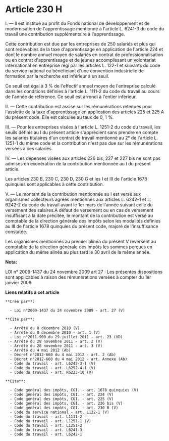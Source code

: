 # Article 230 H

I. ― Il est institué au profit du Fonds national de développement et de modernisation de l'apprentissage mentionné à
l'article L. 6241-3 du code du travail une contribution supplémentaire à l'apprentissage. 

Cette contribution est due par les entreprises de 250 salariés et plus qui sont redevables de la taxe d'apprentissage en
application de l'article 224 et dont le nombre annuel moyen de salariés en contrat de professionnalisation ou en contrat
d'apprentissage et de jeunes accomplissant un volontariat international en entreprise régi par les articles L. 122-1 et
suivants du code du service national ou bénéficiant d'une convention industrielle de formation par la recherche est inférieur
à un seuil. 

Ce seuil est égal à 3 % de l'effectif annuel moyen de l'entreprise calculé dans les conditions définies à l'article L. 1111-2
du code du travail au cours de l'année de référence. Ce seuil est arrondi à l'entier inférieur. 

II. ― Cette contribution est assise sur les rémunérations retenues pour l'assiette de la taxe d'apprentissage en application
des articles 225 et 225 A du présent code. Elle est calculée au taux de 0, 1 %. 

III. ― Pour les entreprises visées à l'article L. 1251-2 du code du travail, les seuils définis au I du présent article
s'apprécient sans prendre en compte les salariés titulaires d'un contrat de travail mentionné au 2° de l'article L. 1251-1 du
même code et la contribution n'est pas due sur les rémunérations versées à ces salariés. 

IV. ― Les dépenses visées aux articles 226 bis, 227 et 227 bis ne sont pas admises en exonération de la contribution
mentionnée au I du présent article. 

Les articles 230 B, 230 C, 230 D, 230 G et les I et III de l'article 1678 quinquies sont applicables à cette contribution.

V. ― Le montant de la contribution mentionnée au I est versé aux organismes collecteurs agréés mentionnés aux articles L.
6242-1 et L. 6242-2 du code du travail avant le 1er mars de l'année suivant celle du versement des salaires.A défaut de
versement ou en cas de versement insuffisant à la date précitée, le montant de la contribution est versé au comptable de la
direction générale des impôts selon les modalités définies au III de l'article 1678 quinquies du présent code, majoré de
l'insuffisance constatée. 

Les organismes mentionnés au premier alinéa du présent V reversent au comptable de la direction générale des impôts les
sommes perçues en application du même alinéa au plus tard le 30 avril de la même année.

**Nota:**

LOI n° 2009-1437 du 24 novembre 2009 art 27 : Les présentes dispositions sont applicables à raison des rémunérations versées
à compter du 1er janvier 2009.

**Liens relatifs à cet article**

	**Créé par**:

	  - Loi n°2009-1437 du 24 novembre 2009 - art. 27 (V)

	**Cité par**:

	  - Arrêté du 8 décembre 2010 (V)
	  - Arrêté du 8 décembre 2010 - art. 1 (V)
	  - Loi n°2011-900 du 29 juillet 2011 - art. 23 (VD)
	  - Arrêté du 28 novembre 2011 - art. 2 (V)
	  - Arrêté du 28 novembre 2011 - art. 3 (V)
	  - Arrêté du 4 mai 2012 (Ab)
	  - Décret n°2012-660 du 4 mai 2012 - art. 2 (Ab)
	  - Décret n°2012-660 du 4 mai 2012 - art. Annexe (Ab)
	  - Code du travail - art. L6242-3-1 (V)
	  - Code du travail - art. L6252-4-1 (V)
	  - Code du travail - art. R6223-10 (V)

	**Cite**:

	  - Code général des impôts, CGI. - art. 1678 quinquies (V)
	  - Code général des impôts, CGI. - art. 224 (V)
	  - Code général des impôts, CGI. - art. 225 (V)
	  - Code général des impôts, CGI. - art. 226 bis (V)
	  - Code général des impôts, CGI. - art. 230 B (V)
	  - Code du service national - art. L122-1 (V)
	  - Code du travail - art. L1111-2
	  - Code du travail - art. L1251-1 (V)
	  - Code du travail - art. L1251-2
	  - Code du travail - art. L6241-3
	  - Code du travail - art. L6242-1
